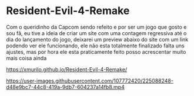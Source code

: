 # Resident-Evil-4-Remake 
<p>Com o queridinho da Capcom sendo refeito e por ser um jogo que gosto e sou fã, 
eu tive a ideia de criar um site com uma contagem regressiva até o dia do lançamento do jogo, 
deixarei um preview abaixo do site com um link podendo ver ele funcionando, ele não esta totalmente finalizado falta uns ajustes,
mas por hora ele esta praticamente feito posso acrescentar muito mais coisa ainda</p>



https://xmurilo.github.io/Resident-Evil-4-Remake/

https://user-images.githubusercontent.com/107772420/225088248-d48e9bc7-44c8-419a-9db7-604237a14fb8.mp4

